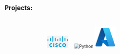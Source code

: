 <h2>Projects:</h2>
<br>


<p align="center">
  <img src="agjg6kf0t.webp" alt="PS" width="70"/>
  &nbsp;&nbsp;&nbsp;
  <img src="https://cdn.jsdelivr.net/gh/devicons/devicon/icons/python/python-original.svg" alt="Python" width="70"/>
  <img src="./azure.png" alt="PS" width="70"/>

</p>
</p>

